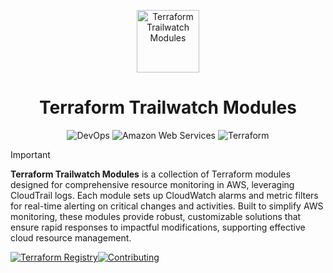 <p align="center">
  <a href="https://github.com/terraform-trailwatch-modules" title="Terraform Trailwatch Modules"><img src="https://raw.githubusercontent.com/terraform-trailwatch-modules/art/refs/heads/main/logo.jpg" height="100" alt="Terraform Trailwatch Modules"></a>
</p>

<h1 align="center">Terraform Trailwatch Modules</h1>

<p align="center">
  <img src="https://img.shields.io/badge/DevOps-1d1d1d.svg?style=for-the-badge" alt="DevOps">
  <img src="https://img.shields.io/badge/Amazon_Web_Services-1d1d1d.svg?style=for-the-badge" alt="Amazon Web Services">
  <img src="https://img.shields.io/badge/Terraform-1d1d1d.svg?style=for-the-badge" alt="Terraform">
</p>

>[!IMPORTANT]
>**Terraform Trailwatch Modules** is a collection of Terraform modules designed for comprehensive resource monitoring in AWS, leveraging CloudTrail logs. Each module sets up CloudWatch alarms and metric filters for real-time alerting on critical changes and activities. Built to simplify AWS monitoring, these modules provide robust, customizable solutions that ensure rapid responses to impactful modifications, supporting effective cloud resource management.

<p><a href="https://registry.terraform.io/namespaces/terraform-trailwatch-modules" title="Terraform Registry"><img src="https://img.shields.io/badge/Terraform_Registry-1d1d1d.svg?style=for-the-badge" alt="Terraform Registry"></a><a href="https://github.com/terraform-trailwatch-modules/.github/blob/main/CONTRIBUTING.md" title="Contributing"><img src="https://img.shields.io/badge/Contributing-1d1d1d.svg?style=for-the-badge" alt="Contributing"></a></p>
